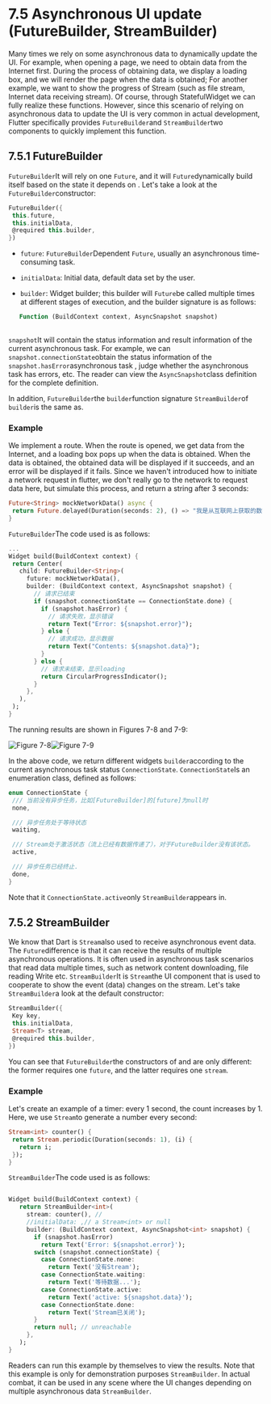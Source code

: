 # 7.5 Asynchronous UI update (FutureBuilder, StreamBuilder)

Many times we rely on some asynchronous data to dynamically update the UI. For example, when opening a page, we need to obtain data from the Internet first. During the process of obtaining data, we display a loading box, and we will render the page when the data is obtained; For another example, we want to show the progress of Stream (such as file stream, Internet data receiving stream). Of course, through StatefulWidget we can fully realize these functions. However, since this scenario of relying on asynchronous data to update the UI is very common in actual development, Flutter specifically provides `FutureBuilder`and `StreamBuilder`two components to quickly implement this function.

## 7.5.1 FutureBuilder

`FutureBuilder`It will rely on one `Future`, and it will `Future`dynamically build itself based on the state it depends on . Let's take a look at the `FutureBuilder`constructor:

``` dart 
FutureBuilder({
 this.future,
 this.initialData,
 @required this.builder,
})

```

-   `future`: `FutureBuilder`Dependent `Future`, usually an asynchronous time-consuming task.
   
-   `initialData`: Initial data, default data set by the user.
   
-   `builder`: Widget builder; this builder will `Future`be called multiple times at different stages of execution, and the builder signature is as follows:
   
``` dart 
   Function (BuildContext context, AsyncSnapshot snapshot)
   
```
   
   `snapshot`It will contain the status information and result information of the current asynchronous task. For example, we can `snapshot.connectionState`obtain the status information of the `snapshot.hasError`asynchronous task , judge whether the asynchronous task has errors, etc. The reader can view the `AsyncSnapshot`class definition for the complete definition.
   
   In addition, `FutureBuilder`the `builder`function signature `StreamBuilder`of `builder`is the same as.
   

### Example

We implement a route. When the route is opened, we get data from the Internet, and a loading box pops up when the data is obtained. When the data is obtained, the obtained data will be displayed if it succeeds, and an error will be displayed if it fails. Since we haven't introduced how to initiate a network request in flutter, we don't really go to the network to request data here, but simulate this process, and return a string after 3 seconds:

``` dart 
Future<String> mockNetworkData() async {
 return Future.delayed(Duration(seconds: 2), () => "我是从互联网上获取的数据");
}

```

`FutureBuilder`The code used is as follows:

``` dart 
...
Widget build(BuildContext context) {
 return Center(
   child: FutureBuilder<String>(
     future: mockNetworkData(),
     builder: (BuildContext context, AsyncSnapshot snapshot) {
       // 请求已结束
       if (snapshot.connectionState == ConnectionState.done) {
         if (snapshot.hasError) {
           // 请求失败，显示错误
           return Text("Error: ${snapshot.error}");
         } else {
           // 请求成功，显示数据
           return Text("Contents: ${snapshot.data}");
         }
       } else {
         // 请求未结束，显示loading
         return CircularProgressIndicator();
       }
     },
   ),
 );
}

```

The running results are shown in Figures 7-8 and 7-9:

![Figure 7-8](https://pcdn.flutterchina.club/imgs/7-8.png)![Figure 7-9](https://pcdn.flutterchina.club/imgs/7-9.png)

In the above code, we return different widgets `builder`according to the current asynchronous task status `ConnectionState`. `ConnectionState`Is an enumeration class, defined as follows:

``` dart 
enum ConnectionState {
 /// 当前没有异步任务，比如[FutureBuilder]的[future]为null时
 none,

 /// 异步任务处于等待状态
 waiting,

 /// Stream处于激活状态（流上已经有数据传递了），对于FutureBuilder没有该状态。
 active,

 /// 异步任务已经终止.
 done,
}

```

Note that it `ConnectionState.active`only `StreamBuilder`appears in.

## 7.5.2 StreamBuilder

We know that Dart is `Stream`also used to receive asynchronous event data. The `Future`difference is that it can receive the results of multiple asynchronous operations. It is often used in asynchronous task scenarios that read data multiple times, such as network content downloading, file reading Write etc. `StreamBuilder`It is `Stream`the UI component that is used to cooperate to show the event (data) changes on the stream. Let's take `StreamBuilder`a look at the default constructor:

``` dart 
StreamBuilder({
 Key key,
 this.initialData,
 Stream<T> stream,
 @required this.builder,
})

```

You can see that `FutureBuilder`the constructors of and are only different: the former requires one `future`, and the latter requires one `stream`.

### Example

Let's create an example of a timer: every 1 second, the count increases by 1. Here, we use `Stream`to generate a number every second:

``` dart 
Stream<int> counter() {
 return Stream.periodic(Duration(seconds: 1), (i) {
   return i;
 });
}

```

`StreamBuilder`The code used is as follows:

``` dart 

Widget build(BuildContext context) {
   return StreamBuilder<int>(
     stream: counter(), //
     //initialData: ,// a Stream<int> or null
     builder: (BuildContext context, AsyncSnapshot<int> snapshot) {
       if (snapshot.hasError)
         return Text('Error: ${snapshot.error}');
       switch (snapshot.connectionState) {
         case ConnectionState.none:
           return Text('没有Stream');
         case ConnectionState.waiting:
           return Text('等待数据...');
         case ConnectionState.active:
           return Text('active: ${snapshot.data}');
         case ConnectionState.done:
           return Text('Stream已关闭');
       }
       return null; // unreachable
     },
   );
}

```

Readers can run this example by themselves to view the results. Note that this example is only for demonstration purposes `StreamBuilder`. In actual combat, it can be used in any scene where the UI changes depending on multiple asynchronous data `StreamBuilder`.